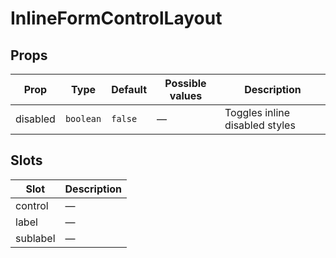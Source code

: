 # InlineFormControlLayout

<!-- api-tables:start -->
## Props

| Prop     | Type      | Default | Possible values | Description                    |
| -------- | --------- | ------- | --------------- | ------------------------------ |
| disabled | `boolean` | `false` | —               | Toggles inline disabled styles |


## Slots

| Slot     | Description |
| -------- | ----------- |
| control  | —           |
| label    | —           |
| sublabel | —           |
<!-- api-tables:end -->
